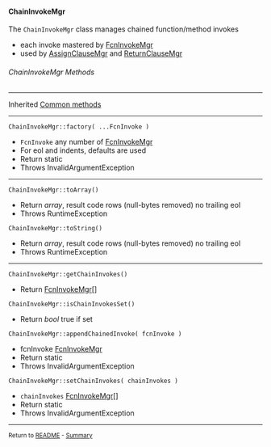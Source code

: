 [comment]: # (This file is part of PcGen, PHP Code Generation support package. Copyright 2020 Kjell-Inge Gustafsson, kigkonsult, All rights reserved, licence GPL 3.0)

#### ChainInvokeMgr

The ```ChainInvokeMgr``` class manages chained function/method invokes
* each invoke mastered by [FcnInvokeMgr] 
* used by [AssignClauseMgr] and [ReturnClauseMgr] 


###### ChainInvokeMgr Methods

---
Inherited [Common methods]

---

```ChainInvokeMgr::factory( ...FcnInvoke )```
* ```FcnInvoke``` any number of [FcnInvokeMgr]
* For eol and indents, defaults are used
* Return static
* Throws InvalidArgumentException
---

```ChainInvokeMgr::toArray()```
* Return _array_, result code rows (null-bytes removed) no trailing eol
* Throws RuntimeException

```ChainInvokeMgr::toString()```
* Return _array_, result code rows (null-bytes removed) no trailing eol
* Throws RuntimeException
---

```ChainInvokeMgr::getChainInvokes()```
* Return [FcnInvokeMgr]\[]

```ChainInvokeMgr::isChainInvokesSet()```
* Return _bool_ true if set

```ChainInvokeMgr::appendChainedInvoke( fcnInvoke )```
* fcnInvoke [FcnInvokeMgr]
* Return static
* Throws InvalidArgumentException

```ChainInvokeMgr::setChainInvokes( chainInvokes )```
* ```chainInvokes``` [FcnInvokeMgr]\[]
* Return static
* Throws InvalidArgumentException
---

<small>Return to [README] - [Summary]</small>

[AssignClauseMgr]:AssignClauseMgr.md
[Common methods]:CommonMethods.md
[FcnInvokeMgr]:EntityMgr.md
[README]:../README.md
[ReturnClauseMgr]:ReturnClauseMgr.md
[Summary]:Summary.md


